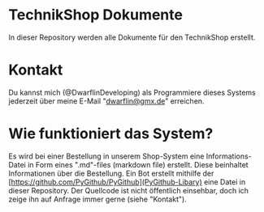 # TechnikShop Dokumente
In dieser Repository werden alle Dokumente für den TechnikShop erstellt.

# Kontakt
Du kannst mich (@DwarflinDeveloping) als Programmiere dieses Systems jederzeit über meine E-Mail "dwarflin@gmx.de" erreichen.

# Wie funktioniert das System?
Es wird bei einer Bestellung in unserem Shop-System eine Informations-Datei in Form eines ".md"-files (markdown file) erstellt.
Diese beinhaltet Informationen über die Bestellung. Ein Bot erstellt mithilfe der [https://github.com/PyGithub/PyGithub](PyGithub-Libary) eine Datei in dieser Repository.
Der Quellcode ist nicht öffentlich einsehbar, doch ich zeige ihn auf Anfrage immer gerne (siehe "Kontakt").
